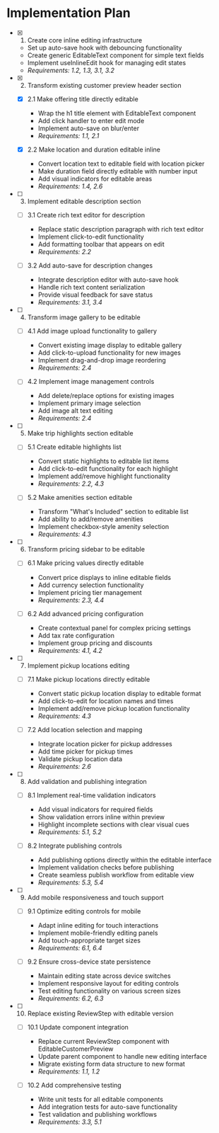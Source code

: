 # Implementation Plan

- [x] 1. Create core inline editing infrastructure





  - Set up auto-save hook with debouncing functionality
  - Create generic EditableText component for simple text fields
  - Implement useInlineEdit hook for managing edit states
  - _Requirements: 1.2, 1.3, 3.1, 3.2_

- [x] 2. Transform existing customer preview header section





  - [x] 2.1 Make offering title directly editable



    - Wrap the h1 title element with EditableText component
    - Add click handler to enter edit mode
    - Implement auto-save on blur/enter
    - _Requirements: 1.1, 2.1_



  - [x] 2.2 Make location and duration editable inline


    - Convert location text to editable field with location picker
    - Make duration field directly editable with number input
    - Add visual indicators for editable areas
    - _Requirements: 1.4, 2.6_

- [ ] 3. Implement editable description section
  - [ ] 3.1 Create rich text editor for description
    - Replace static description paragraph with rich text editor
    - Implement click-to-edit functionality
    - Add formatting toolbar that appears on edit
    - _Requirements: 2.2_

  - [ ] 3.2 Add auto-save for description changes
    - Integrate description editor with auto-save hook
    - Handle rich text content serialization
    - Provide visual feedback for save status
    - _Requirements: 3.1, 3.4_

- [ ] 4. Transform image gallery to be editable
  - [ ] 4.1 Add image upload functionality to gallery
    - Convert existing image display to editable gallery
    - Add click-to-upload functionality for new images
    - Implement drag-and-drop image reordering
    - _Requirements: 2.4_

  - [ ] 4.2 Implement image management controls
    - Add delete/replace options for existing images
    - Implement primary image selection
    - Add image alt text editing
    - _Requirements: 2.4_

- [ ] 5. Make trip highlights section editable
  - [ ] 5.1 Create editable highlights list
    - Convert static highlights to editable list items
    - Add click-to-edit functionality for each highlight
    - Implement add/remove highlight functionality
    - _Requirements: 2.2, 4.3_

  - [ ] 5.2 Make amenities section editable
    - Transform "What's Included" section to editable list
    - Add ability to add/remove amenities
    - Implement checkbox-style amenity selection
    - _Requirements: 4.3_

- [ ] 6. Transform pricing sidebar to be editable
  - [ ] 6.1 Make pricing values directly editable
    - Convert price displays to inline editable fields
    - Add currency selection functionality
    - Implement pricing tier management
    - _Requirements: 2.3, 4.4_

  - [ ] 6.2 Add advanced pricing configuration
    - Create contextual panel for complex pricing settings
    - Add tax rate configuration
    - Implement group pricing and discounts
    - _Requirements: 4.1, 4.2_

- [ ] 7. Implement pickup locations editing
  - [ ] 7.1 Make pickup locations directly editable
    - Convert static pickup location display to editable format
    - Add click-to-edit for location names and times
    - Implement add/remove pickup location functionality
    - _Requirements: 4.3_

  - [ ] 7.2 Add location selection and mapping
    - Integrate location picker for pickup addresses
    - Add time picker for pickup times
    - Validate pickup location data
    - _Requirements: 2.6_

- [ ] 8. Add validation and publishing integration
  - [ ] 8.1 Implement real-time validation indicators
    - Add visual indicators for required fields
    - Show validation errors inline within preview
    - Highlight incomplete sections with clear visual cues
    - _Requirements: 5.1, 5.2_

  - [ ] 8.2 Integrate publishing controls
    - Add publishing options directly within the editable interface
    - Implement validation checks before publishing
    - Create seamless publish workflow from editable view
    - _Requirements: 5.3, 5.4_

- [ ] 9. Add mobile responsiveness and touch support
  - [ ] 9.1 Optimize editing controls for mobile
    - Adapt inline editing for touch interactions
    - Implement mobile-friendly editing panels
    - Add touch-appropriate target sizes
    - _Requirements: 6.1, 6.4_

  - [ ] 9.2 Ensure cross-device state persistence
    - Maintain editing state across device switches
    - Implement responsive layout for editing controls
    - Test editing functionality on various screen sizes
    - _Requirements: 6.2, 6.3_

- [ ] 10. Replace existing ReviewStep with editable version
  - [ ] 10.1 Update component integration
    - Replace current ReviewStep component with EditableCustomerPreview
    - Update parent component to handle new editing interface
    - Migrate existing form data structure to new format
    - _Requirements: 1.1, 1.2_

  - [ ] 10.2 Add comprehensive testing
    - Write unit tests for all editable components
    - Add integration tests for auto-save functionality
    - Test validation and publishing workflows
    - _Requirements: 3.3, 5.1_